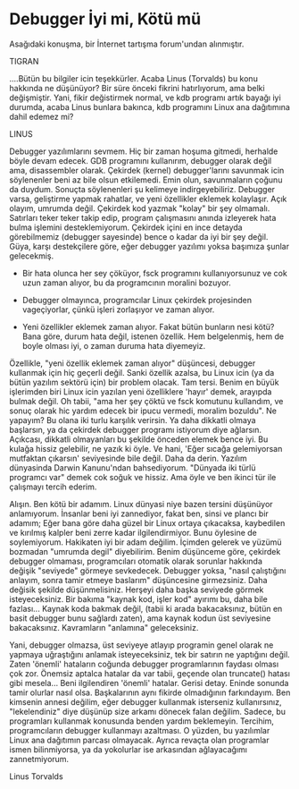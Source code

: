 # Debugger İyi mi, Kötü mü

Asağıdaki konuşma, bir İnternet tartışma forum'undan alınmıştır.

TIGRAN

....Bütün bu bilgiler icin teşekkürler. Acaba Linus (Torvalds) bu konu
hakkında ne düşünüyor? Bir süre önceki fikrini hatırlıyorum, ama belki
değişmiştir. Yani, fikir değistirmek normal, ve kdb programı artık
bayağı iyi durumda, acaba Linus bunlara bakınca, kdb programını Linux
ana dağıtımına dahil edemez mi?

LINUS

Debugger yazılımlarını sevmem. Hiç bir zaman hoşuma gitmedi, herhalde
böyle devam edecek. GDB programını kullanırım, debugger olarak değil
ama, disassembler olarak.  Çekirdek (kernel) debugger'larını savunmak
icin söylenenler beni az bile olsun etkilemedi. Emin olun,
savunmaların çoğunu da duydum. Sonuçta söylenenleri şu kelimeye
indirgeyebiliriz.  Debugger varsa, geliştirme yapmak rahatlar, ve yeni
özellikler eklemek kolaylaşır.  Açık olayım, umrumda değil. Çekirdek
kod yazmak "kolay" bir şey olmamalı. Satırları teker teker takip edip,
program çalışmasını anında izleyerek hata bulma işlemini
desteklemiyorum. Çekirdek içini en ince detayda görebilmemiz (debugger
sayesinde) bence o kadar da iyi bir şey değil.  Güya, karşı
destekçilere göre, eğer debugger yazılımı yoksa başımıza şunlar
gelecekmiş.

* Bir hata olunca her sey çöküyor, fsck programını kullanıyorsunuz ve
cok uzun zaman alıyor, bu da programcının moralini bozuyor.

* Debugger olmayınca, programcılar Linux çekirdek projesinden
vageçiyorlar, çünkü işleri zorlaşıyor ve zaman alıyor.

* Yeni özellikler eklemek zaman alıyor.  Fakat bütün bunların nesi
kötü?  Bana göre, durum hata değil, istenen özellik. Hem belgelenmiş,
hem de boyle olması iyi, o zaman duruma hata diyemeyiz.

Özellikle, "yeni özellik eklemek zaman alıyor" düşüncesi, debugger
kullanmak için hiç geçerli değil. Sanki özellik azalsa, bu Linux icin
(ya da bütün yazılım sektörü için) bir problem olacak. Tam
tersi. Benim en büyük işlerimden biri Linux icin yazılan yeni
özelliklere 'hayır' demek, arayıpda bulmak değil.  Oh tabii, "ama her
şey çöktü ve fsck komutunu kullandım, ve sonuç olarak hic yardım
edecek bir ipucu vermedi, moralim bozuldu". Ne yapayım? Bu olana iki
turlu karşılık verirsin. Ya daha dikkatli olmaya başlarsın, ya da
çekirdek debugger programı istiyorum diye ağlarsın.  Açıkcası,
dikkatli olmayanları bu şekilde önceden elemek bence iyi. Bu kulağa
hissiz gelebilir, ne yazık ki öyle. Ve hani, 'Eğer sıcağa gelemiyorsan
mutfaktan çıkarsın' seviyesinde bile değil. Daha da derin. Yazılım
dünyasinda Darwin Kanunu'ndan bahsediyorum.  "Dünyada iki türlü
programcı var" demek cok soğuk ve hissiz. Ama öyle ve ben ikinci tür
ile çalışmayı tercih ederim.

Alışın.  Ben kötü bir adamım. Linux dünyasi niye bazen tersini
düşünüyor anlamıyorum. İnsanlar beni iyi zannediyor, fakat ben, sinsi
ve plancı bir adamım; Eğer bana göre daha güzel bir Linux ortaya
çıkacaksa, kaybedilen ve kırılmış kalpler beni zerre kadar
ilgilendirmiyor.  Bunu öylesine de soylemiyorum. Hakikaten iyi bir
adam değilim. İçimden gelerek ve yüzümü bozmadan "umrumda degil"
diyebilirim.  Benim düşünceme göre, çekirdek debugger olmaması,
programcıları otomatik olarak sorunlar hakkında değişik "seviyede"
görmeye sevkedecek. Debugger yoksa, "nasıl çalıştığını anlayım, sonra
tamir etmeye baslarım" düşüncesine girmezsiniz. Daha değisik şekilde
düşünmelisiniz. Herşeyi daha başka seviyede görmek isteyeceksiniz.
Bir bakıma "kaynak kod, işler kod" ayırımı bu, daha bile
fazlası... Kaynak koda bakmak değil, (tabii ki arada bakacaksınız, bütün en basit
debugger bunu sağlardı zaten), ama kaynak kodun üst seviyesine
bakacaksınız. Kavramların "anlamına" geleceksiniz.

Yani, debugger olmazsa, üst seviyeye atlayıp programin genel olarak ne
yapmaya uğraştığını anlamak isteyeceksiniz, tek bir satırın ne
yaptığını değil.  Zaten 'önemli' hataların coğunda debugger
programlarının faydası olması çok zor. Önemsiz aptalca hatalar da var
tabii, geçende olan truncate() hatası gibi mesela... Beni ilgilendiren
'önemli' hatalar. Gerisi detay. Eninde sonunda tamir olurlar nasıl
olsa.  Başkalarının aynı fikirde olmadığının farkındayım. Ben kimsenin
annesi değilim, eğer debugger kullanmak isterseniz kullanırsınız,
"lekelendiniz" diye düşünüp size arkamı dönecek falan değilim. Sadece,
bu programları kullanmak konusunda benden yardım beklemeyin. Tercihim,
programcıların debugger kullanmayı azaltması. O yüzden, bu yazılımlar
Linux ana dağıtımın parcası olmayacak. Ayrıca revaçta olan programlar
ismen bilinmiyorsa, ya da yokolurlar ise arkasından ağlayacağımı
zannetmiyorum.

Linus Torvalds





